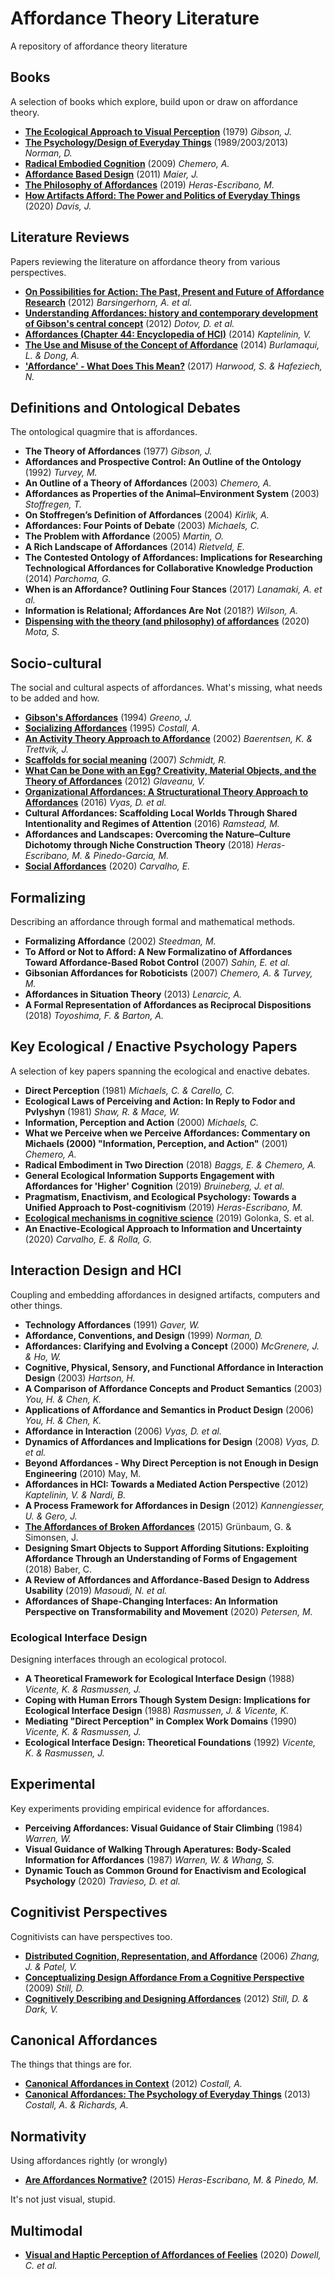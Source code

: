 # Affordance Theory Literature
A repository of affordance theory literature

## Books

A selection of books which explore, build upon or draw on affordance theory.

* **[The Ecological Approach to Visual Perception](https://blackwells.co.uk/bookshop/product/The-Ecological-Approach-to-Visual-Perception-by-James-J-Gibson-author/9781848725782)** (1979) *Gibson, J.*
* **[The Psychology/Design of Everyday Things](https://blackwells.co.uk/bookshop/product/The-Design-of-Everyday-Things-by-Donald-A-Norman-author/9780262525671)** (1989/2003/2013) *Norman, D.*
* **[Radical Embodied Cognition](https://blackwells.co.uk/bookshop/product/Radical-Embodied-Cognitive-Science-by-Anthony-Chemero/9780262516471)** (2009) *Chemero, A.*
* **[Affordance Based Design](https://blackwells.co.uk/bookshop/product/9783639325010)** (2011) *Maier, J.*
* **[The Philosophy of Affordances](https://blackwells.co.uk/bookshop/product/The-Philosophy-of-Affordances-by-Manuel-Heras-Escribano-author/9783319988290)** (2019) *Heras-Escribano, M.*
* **[How Artifacts Afford: The Power and Politics of Everyday Things](https://blackwells.co.uk/bookshop/product/How-Artifacts-Afford-by-Jenny-L-Davis-author/9780262044110)** (2020) *Davis, J.*

## Literature Reviews

Papers reviewing the literature on affordance theory from various perspectives.

* **[On Possibilities for Action: The Past, Present and Future of Affordance Research](http://bazhum.muzhp.pl/media/files/Avant_pismo_awangardy_filozoficzno_naukowej/Avant_pismo_awangardy_filozoficzno_naukowej-r2012-t_3_-n2/Avant_pismo_awangardy_filozoficzno_naukowej-r2012-t_3_-n2-s54-69/Avant_pismo_awangardy_filozoficzno_naukowej-r2012-t_3_-n2-s54-69.pdf)** (2012) *Barsingerhorn, A. et al.*
* **[Understanding Affordances: history and contemporary development of Gibson's central concept](https://pdfs.semanticscholar.org/b12e/8f7a6cd9078e9c3433e9bbc04dba6667014b.pdf)** (2012) *Dotov, D. et al.*
* **[Affordances (Chapter 44: Encyclopedia of HCI)](https://www.interaction-design.org/literature/book/the-encyclopedia-of-human-computer-interaction-2nd-ed/affordances)** (2014) *Kaptelinin, V.*
* **[The Use and Misuse of the Concept of Affordance](http://aflux.in/files/dcc14_affordance.pdf)** (2014) *Burlamaqui, L. & Dong, A.*
* **['Affordance' - What Does This Mean?](https://www.researchgate.net/profile/Stephen_Harwood2/publication/323773021_%27Affordance%27_-_what_does_this_mean/links/5aaa4a9f0f7e9b8826701a50/Affordance-what-does-this-mean.pdf)** (2017) *Harwood, S. & Hafeziech, N.*


## Definitions and Ontological Debates

The ontological quagmire that is affordances.

* **The Theory of Affordances** (1977) *Gibson, J.*
* **Affordances and Prospective Control: An Outline of the Ontology** (1992) *Turvey, M.*
* **An Outline of a Theory of Affordances** (2003) *Chemero, A.* 
* **Affordances as Properties of the Animal–Environment System** (2003) *Stoffregen, T.*
* **On Stoffregen’s Definition of Affordances** (2004) *Kirlik, A.*
* **Affordances: Four Points of Debate** (2003) *Michaels, C.*
* **The Problem with Affordance** (2005) *Martin, O.*
* **A Rich Landscape of Affordances** (2014) *Rietveld, E.*
* **The Contested Ontology of Affordances: Implications for Researching Technological Affordances for Collaborative Knowledge Production** (2014) *Parchoma, G.*
* **When is an Affordance? Outlining Four Stances** (2017) *Lanamaki, A. et al.*
* **Information is Relational; Affordances Are Not** (2018?) *Wilson, A.*
* **[Dispensing with the theory (and philosophy) of affordances](https://journals.sagepub.com/doi/pdf/10.1177/0959354320980534)** (2020) *Mota, S.*

## Socio-cultural

The social and cultural aspects of affordances. What's missing, what needs to be added and how.

* **[Gibson's Affordances](http://ftp.idiap.ch/pub/courses/EE-700/material/31-10-2012/gibsonAffordances.pdf)** (1994) *Greeno, J.*
* **[Socializing Affordances](https://journals.sagepub.com/doi/abs/10.1177/0959354395054001)** (1995) *Costall, A.*
* **[An Activity Theory Approach to Affordance](https://dl.acm.org/doi/pdf/10.1145/572020.572028?casa_token=_6jvEM3ZiMkAAAAA:RWY7yD6OPzpidBo3VjRe8GkHIy8W1uHlUyQOFV_ZSCYF-E1hByGww-XmlgTeYae4ie-HqwhzFMqRwA)** (2002) *Baerentsen, K. & Trettvik, J.*
* **[Scaffolds for social meaning](https://www.researchgate.net/profile/Richard_Schmidt5/publication/228621885_Scaffolds_for_social_meaning/links/0fcfd50bc9f0743ad0000000/Scaffolds-for-social-meaning.pdf)** (2007) *Schmidt, R.*
* **[What Can be Done with an Egg? Creativity, Material Objects, and the Theory of Affordances](https://onlinelibrary.wiley.com/doi/pdf/10.1002/jocb.13?casa_token=w3uF-98jR9cAAAAA:xke7DVVY-ZoKtGRH-oVTK9HRG8052537TFkmXxelHDIwJEQlm7TWpBVT_70xoVsqaFh7rmXG9V39wEg)** (2012) *Glaveanu, V.*
* **[Organizational Affordances: A Structurational Theory Approach to Affordances](https://watermark.silverchair.com/iww008.pdf?token=AQECAHi208BE49Ooan9kkhW_Ercy7Dm3ZL_9Cf3qfKAc485ysgAAArkwggK1BgkqhkiG9w0BBwagggKmMIICogIBADCCApsGCSqGSIb3DQEHATAeBglghkgBZQMEAS4wEQQMkAQiYu9hPd5G-KKtAgEQgIICbA6YzmSEqPs-9CV5MMDMdi58Ls5DzKl62ypLgyS0O5KCZWqd0G9IKjcgDUPTafwFgWu73OOlXUGGBd2TZZpiWW26-R1nYiZpxWwn-ABFvKRx5rNwBHB0MuPdLS3xmcAybxtbejh1YNeELtlpUCmyyZdRyoj426jxVM3yNjLZwIPjBBjp2CFZR8mI_S7wtkoO8Pp9DcgLnFTUsTrvqXF62JXRigG3tM9klLPN3Dy6BDJitxJEUatkSd4dm2dPw_G6GR2Ua6GCO_G2x_ykf43v0R5NoPB0kBaoiGsUhW5QHgune8Ch7diCLg2cxiJcvxoyA2lAbuHN-wi2ygpkfU_Y_poYvRJrCie8G2d1D258LPaJKeYp2d_PkHINFPkwqv_zhMdBsOtknjJnRHrDobVv0yly6gRjCO0vaF6GIe0b5J6cP2w55LR8ykVGwBWYNbKrZ5YdBxQnrBzymxtNkBXSmqa7TYXTkEH9X0qK4nfC7IMsYLqx-An8ZPWZl4xVe0sMIoSyZ7ZZ-bh-rrje0977A2RORy-1paxOORkq7_gc4C0kFCgdkLtbFMcUwld9kFWD2rkHvJk_0OnnjCEUYWC_c-La0iVCaO-1EjLxYO-JvlNtRYJzEOAcwyPptcuAX7HP5QhFBQYKWZvBJBuaMbOPzc68iWzWfn-dFbg95hJ3mscfvBX34tZMDTAgOZXQ2nPypHykn701stfGo6HKOaplsDmKyTmHvgIDUg9fGww5aDNGs-Uxlglt9TxodQORydeplnI8Nph-wQ2wM5UfUB4ASa4zvWOpRYKmglirNE2FAjXVM2XnugqmqIr9cT_4)** (2016) *Vyas, D. et al.*
* **Cultural Affordances: Scaffolding Local Worlds Through Shared Intentionality and Regimes of Attention** (2016) *Ramstead, M.*
* **Affordances and Landscapes: Overcoming the Nature–Culture Dichotomy through Niche Construction Theory** (2018) *Heras-Escribano, M. & Pinedo-Garcia, M.* 
* **[Social Affordances](https://philarchive.org/archive/CARSA-13)** (2020) *Carvalho, E.*

## Formalizing

Describing an affordance through formal and mathematical methods.

* **Formalizing Affordance** (2002) *Steedman, M.*
* **To Afford or Not to Afford: A New Formalizatino of Affordances Toward Affordance-Based Robot Control** (2007) *Sahin, E. et al.*
* **Gibsonian Affordances for Roboticists** (2007) *Chemero, A. & Turvey, M.*
* **Affordances in Situation Theory** (2013) *Lenarcic, A.*
* **A Formal Representation of Affordances as Reciprocal Dispositions** (2018) *Toyoshima, F. & Barton, A.*

## Key Ecological / Enactive Psychology Papers

A selection of key papers spanning the ecological and enactive debates.

* **Direct Perception** (1981) *Michaels, C. & Carello, C.*
* **Ecological Laws of Perceiving and Action: In Reply to Fodor and Pvlyshyn** (1981) *Shaw, R. & Mace, W.*
* **Information, Perception and Action** (2000) *Michaels, C.*
* **What we Perceive when we Perceive Affordances: Commentary on Michaels (2000) "Information, Perception, and Action"** (2001) *Chemero, A.*
* **Radical Embodiment in Two Direction** (2018) *Baggs, E. & Chemero, A.*
* **General Ecological Information Supports Engagement with Affordances for 'Higher' Cognition** (2019) *Bruineberg, J. et al.*
* **Pragmatism, Enactivism, and Ecological Psychology: Towards a Unified Approach to Post-cognitivism** (2019) *Heras-Escribano, M.*
* **[Ecological mechanisms in cognitive science](https://cognitioninaction.files.wordpress.com/2019/10/golonka-wilson-2019-ecological-mechanisms-in-cognitive-science.pdf)** (2019) Golonka, S. et al.
* **An Enactive-Ecological Approach to Information and Uncertainty** (2020) *Carvalho, E. & Rolla, G.*


## Interaction Design and HCI

Coupling and embedding affordances in designed artifacts, computers and other things.

* **Technology Affordances** (1991) *Gaver, W.*
* **Affordance, Conventions, and Design** (1999) *Norman, D.*
* **Affordances: Clarifying and Evolving a Concept** (2000) *McGrenere, J. & Ho, W.*
* **Cognitive, Physical, Sensory, and Functional Affordance in Interaction Design** (2003) *Hartson, H.*
* **A Comparison of Affordance Concepts and Product Semantics** (2003) *You, H. & Chen, K.*
* **Applications of Affordance and Semantics in Product Design** (2006) *You, H. & Chen, K.*
* **Affordance in Interaction** (2006) *Vyas, D. et al.*
* **Dynamics of Affordances and Implications for Design** (2008) *Vyas, D. et al.*
* **Beyond Affordances - Why Direct Perception is not Enough in Design Engineering** (2010) May, M.
* **Affordances in HCI: Towards a Mediated Action Perspective** (2012) *Kaptelinin, V. & Nardi, B.*
* **A Process Framework for Affordances in Design** (2012) *Kannengiesser, U. & Gero, J.*
* **[The Affordances of Broken Affordances](https://link.springer.com/chapter/10.1007/978-3-319-22698-9_13#Sec6)** (2015) Grünbaum, G. & Simonsen, J.
* **Designing Smart Objects to Support Affording Situtions: Exploiting Affordance Through an Understanding of Forms of Engagement** (2018) Baber, C.
* **A Review of Affordances and Affordance-Based Design to Address Usability** (2019) *Masoudi, N. et al.*
* **Affordances of Shape-Changing Interfaces: An Information Perspective on Transformability and Movement** (2020) *Petersen, M.*

### Ecological Interface Design

Designing interfaces through an ecological protocol.

* **A Theoretical Framework for Ecological Interface Design** (1988) *Vicente, K. & Rasmussen, J.*
* **Coping with Human Errors Though System Design: Implications for Ecological Interface Design** (1988) *Rasmussen, J. & Vicente, K.*
* **Mediating "Direct Perception" in Complex Work Domains** (1990) *Vicente, K. & Rasmussen, J.*
* **Ecological Interface Design: Theoretical Foundations** (1992) *Vicente, K. & Rasmussen, J.*


## Experimental

Key experiments providing empirical evidence for affordances.

* **Perceiving Affordances: Visual Guidance of Stair Climbing** (1984) *Warren, W.*
* **Visual Guidance of Walking Through Aperatures: Body-Scaled Information for Affordances** (1987) *Warren, W. & Whang, S.*
* **Dynamic Touch as Common Ground for Enactivism and Ecological Psychology** (2020) *Travieso, D. et al.*

## Cognitivist Perspectives

Cognitivists can have perspectives too.

* **[Distributed Cognition, Representation, and Affordance](https://www.researchgate.net/publication/233503192_Distributed_cognition_representation_and_affordance)** (2006) *Zhang, J. & Patel, V.*
* **[Conceptualizing Design Affordance From a Cognitive Perspective](https://core.ac.uk/download/pdf/38924765.pdf)** (2009) *Still, D.*
* **[Cognitively Describing and Designing Affordances](https://www.sciencedirect.com/science/article/abs/pii/S0142694X12000920)** (2012) *Still, D. & Dark, V.*

## Canonical Affordances

The things that things are for.

* **[Canonical Affordances in Context](https://citeseerx.ist.psu.edu/viewdoc/download?doi=10.1.1.1057.9489&rep=rep1&type=pdf#:~:text=Canonical%20affordances%20are%20con%2D%20ventional,them%20in%20many%20other%20ways.)** (2012) *Costall, A.*
* **[Canonical Affordances: The Psychology of Everyday Things](https://www.oxfordhandbooks.com/view/10.1093/oxfordhb/9780199602001.001.0001/oxfordhb-9780199602001-e-047)** (2013) *Costall, A. & Richards, A.*

## Normativity

Using affordances rightly (or wrongly)

* **[Are Affordances Normative?](https://link.springer.com/article/10.1007/s11097-015-9440-0#:~:text=According%20to%20Chemero%2C%20affordances%20are,their%20normative%20character%20from%20abilities.)** (2015) *Heras-Escribano, M. & Pinedo, M.*


It's not just visual, stupid.

## Multimodal
* **[Visual and Haptic Perception of Affordances of Feelies](https://journals.sagepub.com/doi/10.1177/0301006620946532)** (2020) *Dowell, C. et al.*







